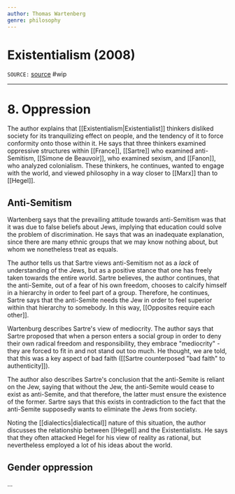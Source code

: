 ```yaml
---
author: Thomas Wartenberg
genre: philosophy
---
```

# Existentialism (2008)
`SOURCE:` [source]()
#wip 

---
# 8. Oppression
The author explains that [[Existentialism|Existentialist]] thinkers disliked society for its tranquilizing effect on people, and the tendency of it to force conformity onto those within it. He says that three thinkers examined oppressive structures within [[France]], [[Sartre]] who examined anti-Semitism, [[Simone de Beauvoir]], who examined sexism, and [[Fanon]], who analyzed colonialism. These thinkers, he continues, wanted to engage with the world, and viewed philosophy in a way closer to [[Marx]] than to [[Hegel]]. 

## Anti-Semitism
Wartenberg says that the prevailing attitude towards anti-Semitism was that it was due to false beliefs about Jews, implying that education could solve the problem of discrimination. He says that was an inadequate explanation, since there are many ethnic groups that we may know nothing about, but whom we nonetheless treat as equals. 

The author tells us that Sartre views anti-Semitism not as a *lack* of understanding of the Jews, but as a positive stance that one has freely taken towards the entire world. Sartre believes, the author continues, that the anti-Semite, out of a fear of his own freedom, chooses to calcify himself in a hierarchy in order to feel part of a group. Therefore, he continues, Sartre says that the anti-Semite needs the Jew in order to feel superior within that hierarchy to somebody. In this way, [[Opposites require each other]]. 

Wartenburg describes Sartre's view of mediocrity. The author says that Sartre proposed that when a person enters a social group in order to deny their own radical freedom and responsibility, they embrace "mediocrity" - they are forced to fit in and not stand out too much. He thought, we are told, that this was a key aspect of bad faith ([[Sartre counterposed "bad faith" to authenticity]]). 

The author also describes Sartre's conclusion that the anti-Semite is reliant on the Jew, saying that without the Jew, the anti-Semite would cease to exist as anti-Semite, and that therefore, the latter must ensure the existence of the former. Sartre says that this exists in contradiction to the fact that the anti-Semite supposedly wants to eliminate the Jews from society. 

Noting the [[dialectics|dialectical]] nature of this situation, the author discusses the relationship between [[Hegel]] and the Existentialists. He says that they often attacked Hegel for his view of reality as rational, but nevertheless employed a lot of his ideas about the world. 

## Gender oppression
... 